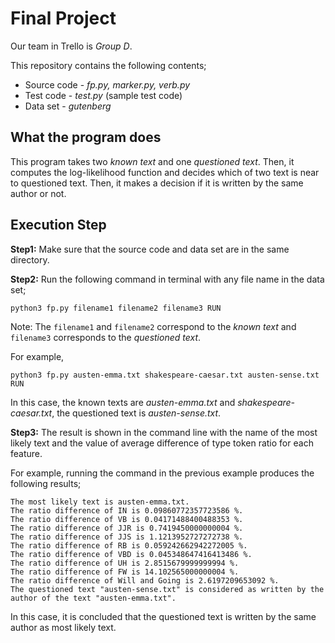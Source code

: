 # Final Project

Our team in Trello is *Group D*.
 
This repository contains the following contents;
 
* Source code - *fp.py, marker.py, verb.py*
* Test code - *test.py* (sample test code)
* Data set - *gutenberg*

## What the program does

This program takes two *known text* and one *questioned text*. Then, it computes the log-likelihood function and decides which of two text is near to questioned text. Then, it makes a decision if it is written by the same author or not.

 
## Execution Step

**Step1:** Make sure that the source code and data set are in the same directory.

**Step2:** Run the following command in terminal with any file name in the data set;
```
python3 fp.py filename1 filename2 filename3 RUN
```

Note: The `filename1` and `filename2` correspond to the *known text* and `filename3` corresponds to the *questioned text*.

For example,
```
python3 fp.py austen-emma.txt shakespeare-caesar.txt austen-sense.txt RUN
```

In this case, the known texts are *austen-emma.txt* and *shakespeare-caesar.txt*, the questioned text is *austen-sense.txt*.

**Step3:** The result is shown in the command line with the name of the most likely text and the value of average difference of type token ratio for each feature.

For example, running the command in the previous example produces the following results;

```
The most likely text is austen-emma.txt.
The ratio difference of IN is 0.09860772357723586 %.
The ratio difference of VB is 0.04171488400488353 %.
The ratio difference of JJR is 0.7419450000000004 %.
The ratio difference of JJS is 1.1213952727272738 %.
The ratio difference of RB is 0.059242662942272005 %.
The ratio difference of VBD is 0.045348647416413486 %.
The ratio difference of UH is 2.8515679999999994 %.
The ratio difference of FW is 14.102565000000004 %.
The ratio difference of Will and Going is 2.6197209653092 %.
The questioned text "austen-sense.txt" is considered as written by the author of the text "austen-emma.txt".
```

In this case, it is concluded that the questioned text is written by the same author as most likely text.


